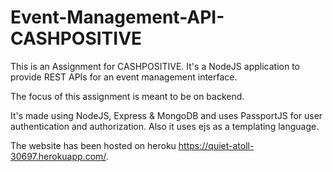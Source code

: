 # Event-Management-API-CASHPOSITIVE

This is an Assignment for CASHPOSITIVE. It's a NodeJS application to provide REST APIs for an event
management interface.

The focus of this assignment is meant to be on backend. 

It's made using NodeJS, Express & MongoDB and uses PassportJS for user authentication and authorization.
Also it uses ejs as a templating language.


The website has been hosted on heroku https://quiet-atoll-30697.herokuapp.com/.
